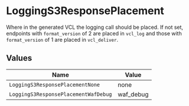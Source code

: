 # LoggingS3ResponsePlacement

Where in the generated VCL the logging call should be placed. If not set, endpoints with `format_version` of 2 are placed in `vcl_log` and those with `format_version` of 1 are placed in `vcl_deliver`.



## Values

| Name                                 | Value                                |
| ------------------------------------ | ------------------------------------ |
| `LoggingS3ResponsePlacementNone`     | none                                 |
| `LoggingS3ResponsePlacementWafDebug` | waf_debug                            |